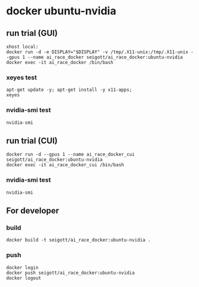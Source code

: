 # docker ubuntu-nvidia

## run trial (GUI)

```
xhost local:
docker run -d -e DISPLAY="$DISPLAY" -v /tmp/.X11-unix:/tmp/.X11-unix --gpus 1 --name ai_race_docker seigott/ai_race_docker:ubuntu-nvidia
docker exec -it ai_race_docker /bin/bash
```

### xeyes test

```
apt-get update -y; apt-get install -y x11-apps;
xeyes
```

### nvidia-smi test
```
nvidia-smi
```

## run trial (CUI)

```
docker run -d --gpus 1 --name ai_race_docker_cui seigott/ai_race_docker:ubuntu-nvidia
docker exec -it ai_race_docker_cui /bin/bash
```

### nvidia-smi test
```
nvidia-smi
```

## For developer

### build

```
docker build -t seigott/ai_race_docker:ubuntu-nvidia .
```

### push

```
docker login
docker push seigott/ai_race_docker:ubuntu-nvidia
docker logout
```


